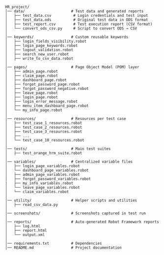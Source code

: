 <pre><code>
HR_project/
│── data/                     # Test data and generated reports
│   ├── test_data.csv          # Login credentials and test input
│   ├── test_data.ods          # Original test data in ODS format
│   ├── test_report.csv        # Test execution report (CSV format)
│   └── convert_ods_csv.py     # Script to convert ODS → CSV
│
│── keywords/                 # Custom reusable keywords
│   ├── login_fields_visibility.robot
│   ├── login_page_keywords.robot
│   ├── logout_validation.robot
│   ├── search_new_user.robot
│   ├── write_to_csv_data.robot
│
│── pages/                    # Page Object Model (POM) layer
│   ├── admin_page.robot
│   ├── claim_page.robot
│   ├── dashboard_page.robot
│   ├── forgot_password_page.robot
│   ├── forgot_password_negative.robot
│   ├── leave_page.robot
│   ├── login_page.robot
│   ├── login_error_message.robot
│   ├── menu_item_dashboard_page.robot
│   └── my_info_page.robot
│
│── resources/                # Resources per test case
│   ├── test_case_1_resources.robot
│   ├── test_case_2_resources.robot
│   ├── test_case_3_resources.robot
│   ├── ...
│   └── test_case_10_resources.robot
│
│── tests/                    # Main test suites
│   ├── test_orange_hrm_suite.robot
│
│── variables/                # Centralized variable files
│   ├── login_page_variables.robot
│   └── dashboard_page_variables.robot
│   ├── admin_page_variables.robot
│   ├── forgot_password_variables.robot
|   ├── my_info_variables.robot
│   └── leave_page_variables.robot
│   └── claim_variables.robot
│
│── utility/                  # Helper scripts and utilities
│   ├── read_csv_data.py
│
│── screenshots/              # Screenshots captured in test run
│
│── reports/                  # Auto-generated Robot Framework reports
│   ├── log.html
│   ├── report.html
│   └── output.xml
│
│── requirements.txt          # Dependencies
│── README.md                 # Project documentation
</code></pre>
